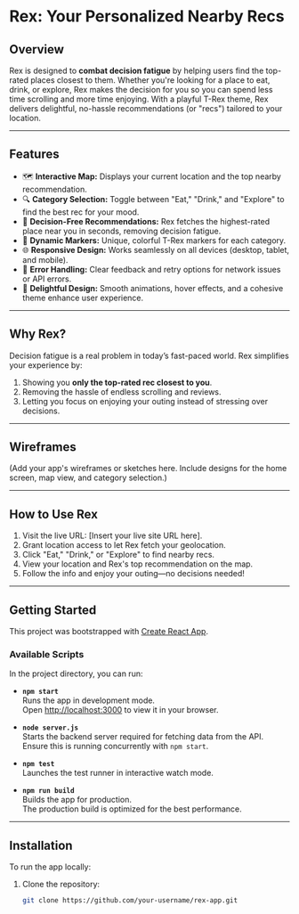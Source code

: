# **Rex: Your Personalized Nearby Recs**

## **Overview**
Rex is designed to **combat decision fatigue** by helping users find the top-rated places closest to them. Whether you're looking for a place to eat, drink, or explore, Rex makes the decision for you so you can spend less time scrolling and more time enjoying. With a playful T-Rex theme, Rex delivers delightful, no-hassle recommendations (or "recs") tailored to your location.

---

## **Features**
- 🗺 **Interactive Map:** Displays your current location and the top nearby recommendation.
- 🔍 **Category Selection:** Toggle between "Eat," "Drink," and "Explore" to find the best rec for your mood.
- 🦖 **Decision-Free Recommendations:** Rex fetches the highest-rated place near you in seconds, removing decision fatigue.
- 🎨 **Dynamic Markers:** Unique, colorful T-Rex markers for each category.
- 🌐 **Responsive Design:** Works seamlessly on all devices (desktop, tablet, and mobile).
- 🌟 **Error Handling:** Clear feedback and retry options for network issues or API errors.
- 🎉 **Delightful Design:** Smooth animations, hover effects, and a cohesive theme enhance user experience.

---

## **Why Rex?**
Decision fatigue is a real problem in today’s fast-paced world. Rex simplifies your experience by:
1. Showing you **only the top-rated rec closest to you**.
2. Removing the hassle of endless scrolling and reviews.
3. Letting you focus on enjoying your outing instead of stressing over decisions.

---

## **Wireframes**
(Add your app's wireframes or sketches here. Include designs for the home screen, map view, and category selection.)

---

## **How to Use Rex**
1. Visit the live URL: [Insert your live site URL here].
2. Grant location access to let Rex fetch your geolocation.
3. Click "Eat," "Drink," or "Explore" to find nearby recs.
4. View your location and Rex's top recommendation on the map.
5. Follow the info and enjoy your outing—no decisions needed!

---

## **Getting Started**
This project was bootstrapped with [Create React App](https://github.com/facebook/create-react-app).

### **Available Scripts**
In the project directory, you can run:

- **`npm start`**  
  Runs the app in development mode.  
  Open [http://localhost:3000](http://localhost:3000) to view it in your browser.

- **`node server.js`**  
  Starts the backend server required for fetching data from the API.  
  Ensure this is running concurrently with `npm start`.

- **`npm test`**  
  Launches the test runner in interactive watch mode.

- **`npm run build`**  
  Builds the app for production.  
  The production build is optimized for the best performance.

---

## **Installation**
To run the app locally:

1. Clone the repository:
   ```bash
   git clone https://github.com/your-username/rex-app.git


